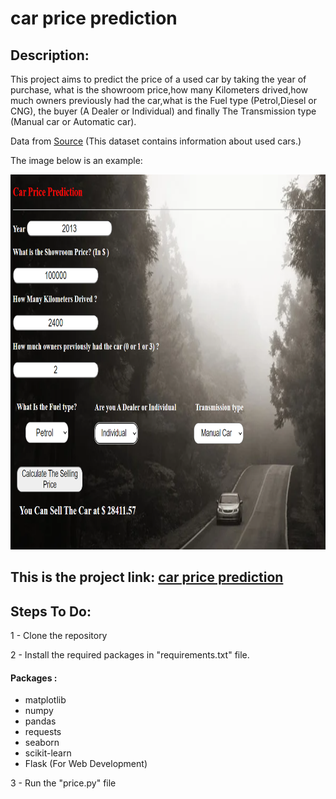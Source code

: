 # car price prediction

## Description:

This project aims to predict the price of a used car by taking the year of purchase, what is the showroom price,how many Kilometers drived,how much owners previously had the car,what is the Fuel type (Petrol,Diesel or CNG), the buyer (A Dealer or Individual) and finally The Transmission type (Manual car or Automatic car).

Data from [Source](https://www.kaggle.com/nehalbirla/vehicle-dataset-from-cardekho) (This dataset contains information about used cars.)


The image below is an example:

<img src="car.PNG" width="800" height="600">

## This is the project link: [car price prediction](https://car--priceprediction.herokuapp.com/)


## Steps To Do:
1 - Clone the repository

2 - Install the required packages in "requirements.txt" file.

#### Packages : 
* matplotlib 
* numpy 
* pandas 
* requests 
* seaborn 
* scikit-learn
* Flask  (For Web Development)

3 - Run the "price.py" file 
